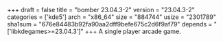 +++
draft = false
title = "bomber 23.04.3-2"
version = "23.04.3-2"
categories = ['kde5']
arch = "x86_64"
size = "884744"
usize = "2301789"
sha1sum = "676e84483b92fa90aa2dff9befe675c2d6f9af79"
depends = "['libkdegames>=23.04.3']"
+++
A single player arcade game.
